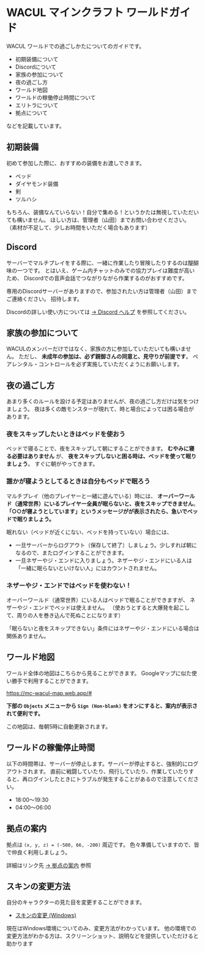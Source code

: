 # WACUL マインクラフト ワールドガイド

WACUL ワールドでの過ごしかたについてのガイドです。

- 初期装備について
- Discordについて
- 家族の参加について
- 夜の過ごし方
- ワールド地図
- ワールドの稼働停止時間について
- エリトラについて
- 拠点について

などを記載しています。

## 初期装備

初めて参加した際に、おすすめの装備をお渡しできます。

- ベッド
- ダイヤモンド装備
- 剣
- ツルハシ

もちろん、装備なんていらない！自分で集める！というかたは無視していただいても構いません。
ほしい方は、管理者（山田）までお問い合わせください。
（素材が不足して、少しお時間をいただく場合もあります）

## Discord

サーバーでマルチプレイをする際に、一緒に作業したり冒険したりするのは醍醐味の一つです。
とはいえ、ゲーム内チャットのみでの協力プレイは難度が高いため、
Discordでの音声会話でつながりながら作業するのがおすすめです。

専用のDiscordサーバーがありますので、参加されたい方は管理者（山田）までご連絡ください。
招待します。

Discordの詳しい使い方については <a href="https://support.discord.com/hc/ja" target="_blank">→ Discord ヘルプ</a> を参照してください。

## 家族の参加について

WACULのメンバーだけではなく、家族の方に参加していただいても構いません。
ただし、 **未成年の参加は、必ず親御さんの同意と、見守りが前提です**。
ペアレンタル・コントロールを必ず実施していただくようにお願いします。

## 夜の過ごし方

あまり多くのルールを設ける予定はありませんが、夜の過ごし方だけは気をつけましょう。
夜は多くの敵モンスターが現れて、時と場合によっては困る場合があります。

### 夜をスキップしたいときはベッドを使おう

ベッドで寝ることで、夜をスキップして朝にすることができます。
**むやみに寝る必要はありません** が、 **夜をスキップしないと困る時は、ベッドを使って眠りましょう**。
すぐに朝がやってきます。

### 誰かが寝ようとしてるときは自分もベッドで眠ろう

マルチプレイ（他のプレイヤーと一緒に遊んでいる）時には、 **オーバーワールド（通常世界）にいるプレイヤー全員が眠らないと、夜をスキップできません**。
**「○○が寝ようとしています」というメッセージがが表示されたら、急いでベッドで眠りましょう。**

眠れない（ベッドが近くにない、ベッドを持っていない）場合には、

- 一旦サーバーからログアウト（保存して終了）しましょう。少しすれば朝になるので、またログインすることができます。
- 一旦ネザーやジ・エンドに入りましょう。ネザーやジ・エンドにいる人は「一緒に眠らないといけない人」にはカウントされません。

### ネザーやジ・エンドではベッドを使わない！

オーバーワールド（通常世界）にいる人はベッドで眠ることができますが、
ネザーやジ・エンドでベッドは使えません。 （使おうとすると大爆発を起こして、周りの人を巻き込んで死ぬことになります）

「眠らないと夜をスキップできない」条件にはネザーやジ・エンドにいる場合は関係ありません。

## ワールド地図

ワールド全体の地図はこちらから見ることができます。
Googleマップに似た使い勝手で利用することができます。

https://mc-wacul-map.web.app/#

**下部の `Objects` メニューから `Sign (Non-blank)` をオンにすると、案内が表示されて便利です。**

この地図は、毎朝5時に自動更新されます。

## ワールドの稼働停止時間

以下の時間帯は、サーバーが停止します。サーバーが停止すると、強制的にログアウトされます。
直前に戦闘していたり、飛行していたり、作業していたりすると、再ログインしたときにトラブルが発生することがあるので注意してください。

- 18:00〜19:30
- 04:00〜06:00

## 拠点の案内

拠点は `(x, y, z) = (-500, 66, -200)` 周辺です。
色々準備していますので、皆で仲良く利用しましょう。

詳細はリンク先 [→ 拠点の案内](./mc-wacul-hq) 参照

## スキンの変更方法

自分のキャラクターの見た目を変更することができます。

- [スキンの変更 (Windows)](./mc-wacul-skin-windows)

現在はWindows環境についてのみ、変更方法がわかっています。
他の環境での変更方法がわかる方は、スクリーンショット、説明などを提供していただけると助かります
